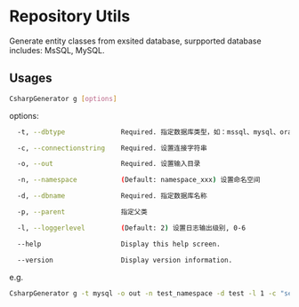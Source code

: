 ﻿# Repository Utils
Generate entity classes from exsited database, surpported database includes: MsSQL, MySQL.
## Usages
``` bash
CsharpGenerator g [options]
```
options:
``` bash
  -t, --dbtype              Required. 指定数据库类型，如：mssql、mysql、oracle

  -c, --connectionstring    Required. 设置连接字符串

  -o, --out                 Required. 设置输入目录

  -n, --namespace           (Default: namespace_xxx) 设置命名空间

  -d, --dbname              Required. 指定数据库名称

  -p, --parent              指定父类

  -l, --loggerlevel         (Default: 2) 设置日志输出级别, 0-6

  --help                    Display this help screen.

  --version                 Display version information.
```
e.g.
``` bash
CsharpGenerator g -t mysql -o out -n test_namespace -d test -l 1 -c "server=172.16.20.xx;database=test;uid=root;pwd=1234;charset='utf8'"
```